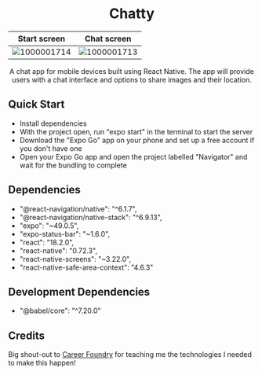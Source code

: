 <h1 align="center">Chatty</h1>

Start screen             |  Chat screen
:-------------------------:|:-------------------------:
![1000001714](https://github.com/Tristan-Lewis/Chatty/assets/94727522/9369886c-b24d-4784-81c7-671fe5d4ae3d)  |  ![1000001713](https://github.com/Tristan-Lewis/Chatty/assets/94727522/9582101d-3ad9-4395-81ef-f351ed29fa20)



<p align="center">A chat app for mobile devices built using React Native. The app will
provide users with a chat interface and options to share images and their
location.</p>

## Quick Start

- Install dependencies
- With the project open, run "expo start" in the terminal to start the server
- Download the "Expo Go" app on your phone and set up a free account if you don't have one
- Open your Expo Go app and open the project labelled "Navigator" and wait for the bundling to complete

## Dependencies
- "@react-navigation/native": "^6.1.7",
- "@react-navigation/native-stack": "^6.9.13",
- "expo": "~49.0.5",
- "expo-status-bar": "~1.6.0",
- "react": "18.2.0",
- "react-native": "0.72.3",
- "react-native-screens": "~3.22.0",
- "react-native-safe-area-context": "4.6.3"

## Development Dependencies
- "@babel/core": "^7.20.0"

## Credits

Big shout-out to [Career Foundry](https://careerfoundry.com/) for teaching me the technologies I needed to make this happen!
